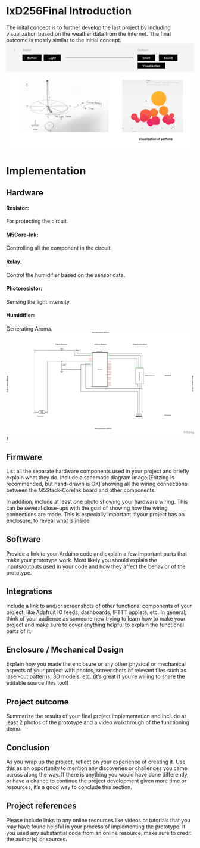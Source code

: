 # IxD256Final Introduction
The inital concept is to further develop the last project by including visualization based on the weather data from the internet. The final outcome is mostly similar to the initial concept.
![alt text](https://github.com/Asimovq/IxD256Final/blob/main/1605225.png)

# Implementation
## Hardware
#### Resistor: 
For protecting the circuit.
#### M5Core-Ink: 
Controlling all the component in the circuit.
#### Relay: 
Control the humidifier based on the sensor data.
#### Photoresistor: 
Sensing the light intensity.
#### Humidifier: 
Generating Aroma.
![alt text](https://github.com/Asimovq/IxD256Final/blob/main/Adv_Prototyping_Project4_schem.png))




## Firmware
List all the separate hardware components used in your project and briefly explain what they do. Include a schematic diagram image (Fritzing is recommended, but hand-drawn is OK) showing all the wiring connections between the M5Stack-CoreInk board and other components.

In addition, include at least one photo showing your hardware wiring. This can be several close-ups with the goal of showing how the wiring connections are made. This is especially important if your project has an enclosure, to reveal what is inside.


## Software
Provide a link to your Arduino code and explain a few important parts that make your prototype work. Most likely you should explain the inputs/outputs used in your code and how they affect the behavior of the prototype. 

## Integrations
Include a link to and/or screenshots of other functional components of your project, like Adafruit IO feeds, dashboards, IFTTT applets, etc. In general, think of your audience as someone new trying to learn how to make your project and make sure to cover anything helpful to explain the functional parts of it.

## Enclosure / Mechanical Design
Explain how you made the enclosure or any other physical or mechanical aspects of your project with photos, screenshots of relevant files such as laser-cut patterns, 3D models, etc. (it’s great if you’re willing to share the editable source files too!)



## Project outcome

Summarize the results of your final project implementation and include at least 2 photos of the prototype and a video walkthrough of the functioning demo.


## Conclusion
As you wrap up the project, reflect on your experience of creating it. Use this as an opportunity to mention any discoveries or challenges you came across along the way. If there is anything you would have done differently, or have a chance to continue the project development given more time or resources, it’s a good way to conclude this section.



## Project references
Please include links to any online resources like videos or tutorials that you may have found helpful in your process of implementing the prototype. If you used any substantial code from an online resource, make sure to credit the author(s) or sources.


